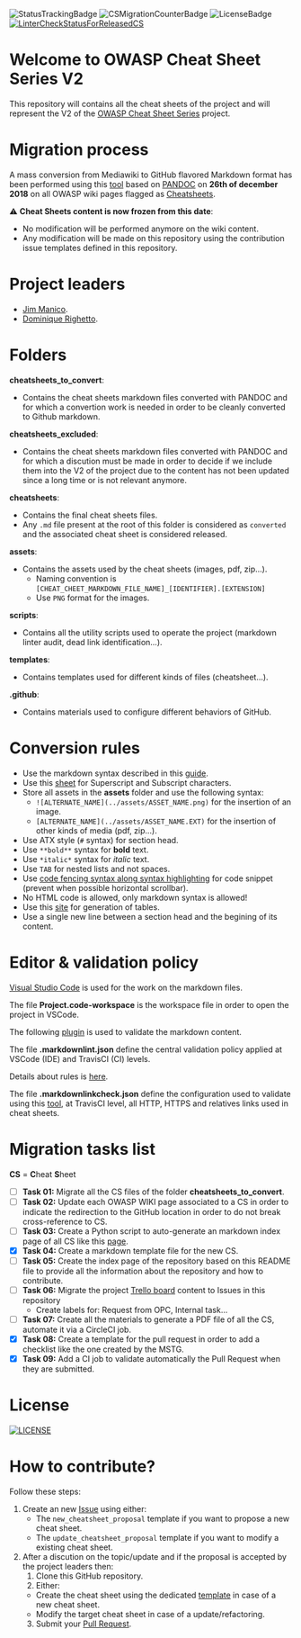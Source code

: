 ![StatusTrackingBadge](https://img.shields.io/badge/Current_task-01-yellowgreen.svg)
![CSMigrationCounterBadge](https://img.shields.io/badge/CheatSheets_remaining_to_migrate-38-orange.svg)
![LicenseBadge](https://img.shields.io/badge/License-C_C-blue.svg)
[![LinterCheckStatusForReleasedCS](https://travis-ci.org/OWASP/CheatSheetSeries.svg?branch=master)](https://travis-ci.org/OWASP/CheatSheetSeries)

# Welcome to OWASP Cheat Sheet Series V2

This repository will contains all the cheat sheets of the project and will represent the V2 of the [OWASP Cheat Sheet Series](https://www.owasp.org/index.php/OWASP_Cheat_Sheet_Series) project.

# Migration process

A mass conversion from Mediawiki to GitHub flavored Markdown format has been performed using this [tool](https://github.com/philipashlock/mediawiki-to-markdown) based on [PANDOC](https://pandoc.org/MANUAL.html) on **26th of december 2018** on all OWASP wiki pages flagged as [Cheatsheets](https://www.owasp.org/index.php/Category:Cheatsheets).

:warning: **Cheat Sheets content is now frozen from this date**:
* No modification will be performed anymore on the wiki content.
* Any modification will be made on this repository using the contribution issue templates defined in this repository.

# Project leaders

* [Jim Manico](https://github.com/jmanico).
* [Dominique Righetto](https://github.com/righettod).

# Folders

**cheatsheets_to_convert**: 
* Contains the cheat sheets markdown files converted with PANDOC and for which a convertion work is needed in order to be cleanly converted to Github markdown.

**cheatsheets_excluded**:
* Contains the cheat sheets markdown files converted with PANDOC and for which a discution must be made in order to decide if we include them into the V2 of the project due to the content has not been updated since a long time or is not relevant anymore.

**cheatsheets**: 
* Contains the final cheat sheets files. 
* Any `.md` file present at the root of this folder is considered as `converted` and the associated cheat sheet is considered released.

**assets**: 
* Contains the assets used by the cheat sheets (images, pdf, zip...).
    * Naming convention is `[CHEAT_CHEET_MARKDOWN_FILE_NAME]_[IDENTIFIER].[EXTENSION]`
    * Use `PNG` format for the images.

**scripts**:
* Contains all the utility scripts used to operate the project (markdown linter audit, dead link identification...).    

**templates**:
* Contains templates used for different kinds of files (cheatsheet...).

**.github**:
* Contains materials used to configure different behaviors of GitHub.

# Conversion rules

* Use the markdown syntax described in this [guide](https://guides.github.com/features/mastering-markdown/).
* Use this [sheet](https://gist.github.com/molomby/9bc092e4a125f529ae362de7e46e8176) for Superscript and Subscript characters.
* Store all assets in the **assets** folder and use the following syntax:
    * `![ALTERNATE_NAME](../assets/ASSET_NAME.png)` for the insertion of an image.
    * `[ALTERNATE_NAME](../assets/ASSET_NAME.EXT)` for the insertion of other kinds of media (pdf, zip...).
* Use ATX style (`#` syntax) for section head. 
* Use `**bold**` syntax for **bold** text.
* Use `*italic*` syntax for *italic* text.
* Use `TAB` for nested lists and not spaces.
* Use [code fencing syntax along syntax highlighting](https://help.github.com/articles/creating-and-highlighting-code-blocks/) for code snippet (prevent when possible horizontal scrollbar).
* No HTML code is allowed, only markdown syntax is allowed!
* Use this [site](https://www.tablesgenerator.com/markdown_tables) for generation of tables.
* Use a single new line between a section head and the begining of its content.

# Editor & validation policy

[Visual Studio Code](https://code.visualstudio.com/) is used for the work on the markdown files. 

The file **Project.code-workspace** is the workspace file in order to open the project in VSCode.

The following [plugin](https://github.com/DavidAnson/vscode-markdownlint) is used to validate the markdown content.

The file **.markdownlint.json** define the central validation policy applied at VSCode (IDE) and TravisCI (CI) levels.

Details about rules is [here](https://github.com/DavidAnson/markdownlint/blob/master/doc/Rules.md).

The file **.markdownlinkcheck.json** define the configuration used to validate using this [tool](https://github.com/tcort/markdown-link-check), at TravisCI level, all HTTP, HTTPS and relatives links used in cheat sheets.

# Migration tasks list

**CS** = **C**heat **S**heet

* [ ] **Task 01:** Migrate all the CS files of the folder **cheatsheets_to_convert**.
* [ ] **Task 02:** Update each OWASP WIKI page associated to a CS in order to indicate the redirection to the GitHub location in order to do not break cross-reference to CS.
* [ ] **Task 03:** Create a Python script to auto-generate an markdown index page of all CS like this [page](https://www.owasp.org/index.php/Category:Cheatsheets).
* [x] **Task 04:** Create a markdown template file for the new CS.
* [ ] **Task 05:** Create the index page of the repository based on this README file to provide all the information about the repository and how to contribute.
* [ ] **Task 06:** Migrate the project [Trello board](https://trello.com/b/w020m3jQ) content to Issues in this repository
    * Create labels for: Request from OPC, Internal task...
* [ ] **Task 07:** Create all the materials to generate a PDF file of all the CS, automate it via a CircleCI job.
* [x] **Task 08:** Create a template for the pull request in order to add a checklist like the one created by the MSTG.
* [x] **Task 09:** Add a CI job to validate automatically the Pull Request when they are submitted.

# License

[![LICENSE](https://i.creativecommons.org/l/by-sa/3.0/88x31.png)](http://creativecommons.org/licenses/by-sa/3.0/)

# How to contribute?

Follow these steps:

1. Create an new [Issue](https://github.com/OWASP/CheatSheetSeries/issues/new/choose) using either:
   - The `new_cheatsheet_proposal` template if you want to propose a new cheat sheet.
   - The `update_cheatsheet_proposal` template if you want to modify a existing cheat sheet.
2. After a discution on the topic/update and if the proposal is accepted by the project leaders then:
    1. Clone this GitHub repository.
    2. Either:
      - Create the cheat sheet using the dedicated [template](templates/New_CheatSheet.md) in case of a new cheat sheet.
      - Modify the target cheat sheet in case of a update/refactoring.
    3. Submit your [Pull Request](https://help.github.com/articles/creating-a-pull-request/).
